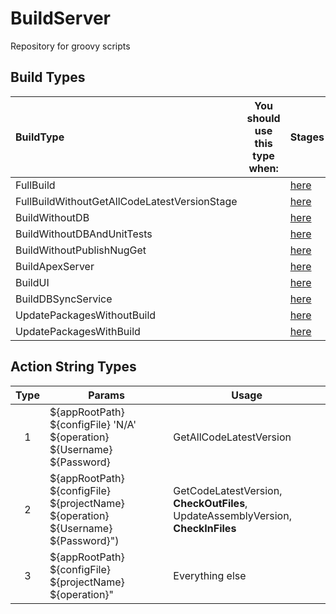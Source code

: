 # BuildServer
Repository for groovy scripts

## Build Types 

| BuildType                                       | You should use this type when: | Stages |
|:-----------------------------------------------|--------------------------------|--------|
| FullBuild                                       |                                |[here](Documentation/BuildTypes/README.md)|
| FullBuildWithoutGetAllCodeLatestVersionStage    |                                |[here](Documentation/BuildTypes/README.md)|
| BuildWithoutDB                                  |                                |[here](Documentation/BuildTypes/README.md)|
| BuildWithoutDBAndUnitTests                      |                                |[here](Documentation/BuildTypes/README.md)|
| BuildWithoutPublishNugGet                       |                                |[here](Documentation/BuildTypes/README.md)|
| BuildApexServer                                 |                                |[here](Documentation/BuildTypes/README.md)|
| BuildUI                                         |                                |[here](Documentation/BuildTypes/README.md)|
| BuildDBSyncService                              |                                |[here](Documentation/BuildTypes/README.md)|
| UpdatePackagesWithoutBuild                      |                                |[here](Documentation/BuildTypes/README.md)|
| UpdatePackagesWithBuild                         |                                |[here](Documentation/BuildTypes/README.md)|


## Action String Types 
| Type | Params | Usage |
|:------:|--------------------------------|--------------------------------|
| 1 | ${appRootPath} ${configFile} 'N/A' ${operation} ${Username} ${Password}| GetAllCodeLatestVersion |
| 2 | ${appRootPath} ${configFile} ${projectName} ${operation} ${Username} ${Password}")| GetCodeLatestVersion, __CheckOutFiles__, UpdateAssemblyVersion, __CheckInFiles__ |
| 3 | ${appRootPath} ${configFile} ${projectName} ${operation}"| Everything else|


